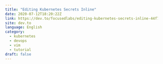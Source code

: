 ```yaml
---
title: "Editing Kubernetes Secrets Inline"
date: 2020-07-12T18:20:22Z
link: https://dev.to/focusedlabs/editing-kubernetes-secrets-inline-44f7?utm_medium=RSS&utm_source=news.12bit.vn
site: dev.to
language: English
category:
  - kubernetes
  - devops
  - vim
  - tutorial
draft: false
---
```

